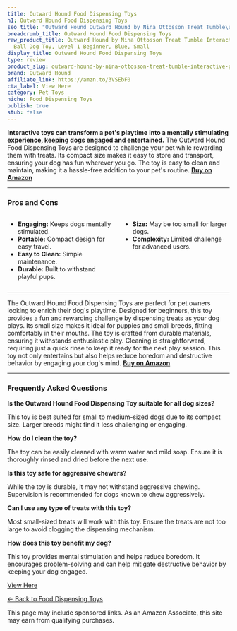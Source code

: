 ```yaml
---
title: Outward Hound Food Dispensing Toys
h1: Outward Hound Food Dispensing Toys
seo_title: "Outward Hound Outward Hound by Nina Ottosson Treat Tumble\u2026"
breadcrumb_title: Outward Hound Food Dispensing Toys
raw_product_title: Outward Hound by Nina Ottosson Treat Tumble Interactive Puzzle
  Ball Dog Toy, Level 1 Beginner, Blue, Small
display_title: Outward Hound Food Dispensing Toys
type: review
product_slug: outward-hound-by-nina-ottosson-treat-tumble-interactive-puzzle-ball-dog-55ba85d2
brand: Outward Hound
affiliate_link: https://amzn.to/3VSEbF0
cta_label: View Here
category: Pet Toys
niche: Food Dispensing Toys
publish: true
stub: false
---
```


<div id="intro" class="full-width">
  <p><strong>Interactive toys can transform a pet's playtime into a mentally stimulating experience, keeping dogs engaged and entertained.</strong> The Outward Hound Food Dispensing Toys are designed to challenge your pet while rewarding them with treats. Its compact size makes it easy to store and transport, ensuring your dog has fun wherever you go. The toy is easy to clean and maintain, making it a hassle-free addition to your pet's routine. <a href="https://amzn.to/3VSEbF0" rel="nofollow sponsored noopener" target="_blank"><strong>Buy on Amazon</strong></a></p>
</div>

<hr />
<h3 id="pros-cons">Pros and Cons</h3>
<div class="pc-grid" style="display:grid;grid-template-columns:1fr 1fr;gap:16px;">
  <ul>
    <li><strong>Engaging:</strong> Keeps dogs mentally stimulated.</li>
    <li><strong>Portable:</strong> Compact design for easy travel.</li>
    <li><strong>Easy to Clean:</strong> Simple maintenance.</li>
    <li><strong>Durable:</strong> Built to withstand playful pups.</li>
  </ul>
  <ul>
    <li><strong>Size:</strong> May be too small for larger dogs.</li>
    <li><strong>Complexity:</strong> Limited challenge for advanced users.</li>
  </ul>
</div>
<hr />

<div class="full-width">
  <p>The Outward Hound Food Dispensing Toys are perfect for pet owners looking to enrich their dog's playtime. Designed for beginners, this toy provides a fun and rewarding challenge by dispensing treats as your dog plays. Its small size makes it ideal for puppies and small breeds, fitting comfortably in their mouths. The toy is crafted from durable materials, ensuring it withstands enthusiastic play. Cleaning is straightforward, requiring just a quick rinse to keep it ready for the next play session. This toy not only entertains but also helps reduce boredom and destructive behavior by engaging your dog's mind. <a href="https://amzn.to/3VSEbF0" rel="nofollow sponsored noopener" target="_blank"><strong>Buy on Amazon</strong></a></p>
</div>

<hr />
<h3 id="faqs">Frequently Asked Questions</h3>

<p><strong>Is the Outward Hound Food Dispensing Toy suitable for all dog sizes?</strong></p>
<p>This toy is best suited for small to medium-sized dogs due to its compact size. Larger breeds might find it less challenging or engaging.</p>

<p><strong>How do I clean the toy?</strong></p>
<p>The toy can be easily cleaned with warm water and mild soap. Ensure it is thoroughly rinsed and dried before the next use.</p>

<p><strong>Is this toy safe for aggressive chewers?</strong></p>
<p>While the toy is durable, it may not withstand aggressive chewing. Supervision is recommended for dogs known to chew aggressively.</p>

<p><strong>Can I use any type of treats with this toy?</strong></p>
<p>Most small-sized treats will work with this toy. Ensure the treats are not too large to avoid clogging the dispensing mechanism.</p>

<p><strong>How does this toy benefit my dog?</strong></p>
<p>This toy provides mental stimulation and helps reduce boredom. It encourages problem-solving and can help mitigate destructive behavior by keeping your dog engaged.</p>
<p><a class="btn" href="https://amzn.to/3VSEbF0" target="_blank" rel="nofollow sponsored noopener">View Here</a></p>
<p><a href="/roundups/pet-toys/food-dispensing-toys/">← Back to Food Dispensing Toys</a></p>
<aside class="disclosure">This page may include sponsored links. As an Amazon Associate, this site may earn from qualifying purchases.</aside>

